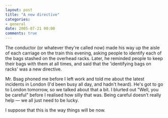 ```yaml
---
layout: post
title: "A new directive"
categories:
- general
date: 2005-07-21 00:00
comments: true
---
```


<p>The conductor (or whatever they're called now) made his way up the aisle of each carriage on the train this evening, asking people to identify each of the bags stashed on the overhead racks. Later, he reminded people to keep their bags with them at all times, and said that the 'identifying bags on racks' was a new directive.</p>

<p>Mr. Bsag phoned me before I left work and told me about the latest incidents in London (I'd been busy all day, and hadn't heard). He's got to go to London tomorrow, so we talked about that a bit. I blurted out "Well, you be careful" before I realised how silly that was. Being careful doesn't really help &mdash; we all just need to be lucky.</p>

<p>I suppose that this is the way things will be now.</p>



